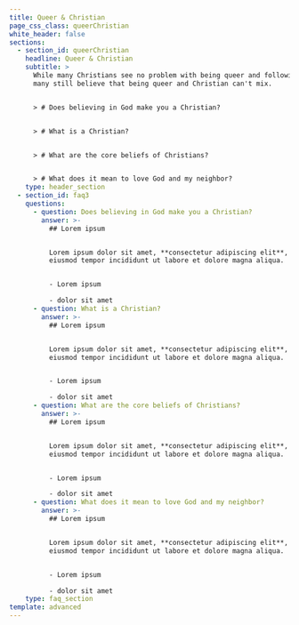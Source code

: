 ```yaml
---
title: Queer & Christian
page_css_class: queerChristian
white_header: false
sections:
  - section_id: queerChristian
    headline: Queer & Christian
    subtitle: >
      While many Christians see no problem with being queer and following God,
      many still believe that being queer and Christian can't mix.


      > # Does believing in God make you a Christian?


      > # What is a Christian?


      > # What are the core beliefs of Christians?


      > # What does it mean to love God and my neighbor?
    type: header_section
  - section_id: faq3
    questions:
      - question: Does believing in God make you a Christian?
        answer: >-
          ## Lorem ipsum


          Lorem ipsum dolor sit amet, **consectetur adipiscing elit**, sed do
          eiusmod tempor incididunt ut labore et dolore magna aliqua.


          - Lorem ipsum

          - dolor sit amet
      - question: What is a Christian?
        answer: >-
          ## Lorem ipsum


          Lorem ipsum dolor sit amet, **consectetur adipiscing elit**, sed do
          eiusmod tempor incididunt ut labore et dolore magna aliqua.


          - Lorem ipsum

          - dolor sit amet
      - question: What are the core beliefs of Christians?
        answer: >-
          ## Lorem ipsum


          Lorem ipsum dolor sit amet, **consectetur adipiscing elit**, sed do
          eiusmod tempor incididunt ut labore et dolore magna aliqua.


          - Lorem ipsum

          - dolor sit amet
      - question: What does it mean to love God and my neighbor?
        answer: >-
          ## Lorem ipsum


          Lorem ipsum dolor sit amet, **consectetur adipiscing elit**, sed do
          eiusmod tempor incididunt ut labore et dolore magna aliqua.


          - Lorem ipsum

          - dolor sit amet
    type: faq_section
template: advanced
---
```

